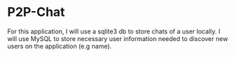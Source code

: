 # P2P-Chat

For this application, I will use a sqlite3 db to store chats of a user locally. I will use MySQL to store necessary user information needed to discover new users on the application (e.g name).